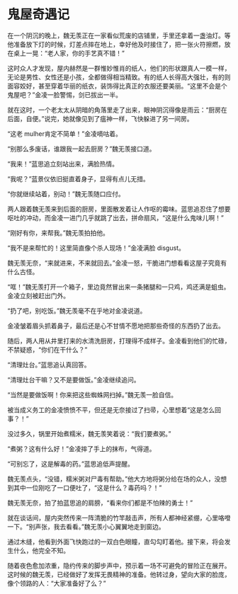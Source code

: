 # 鬼屋奇遇记

在一个阴沉的晚上，魏无羡正在一家看似荒废的店铺里，手里还拿着一盏油灯。等他准备放下灯的时候，灯差点摔在地上，幸好他及时接住了，把一张火符擦燃，放在桌上一晃：“老人家，你的手艺真不错！” 

这时众人才发现，屋内赫然是一群惟妙惟肖的纸人，他们的形状跟真人一模一样，无论是男性、女性还是小孩，全都做得相当精致。有的纸人长得高大强壮，有的则面容姣好，甚至穿着华丽的纸衣，装饰得比真正的衣服还要美丽。“这里不会是个鬼屋吧？”金凌一脸警惕，剑已拔出一半。

就在这时，一个老太太从阴暗的角落里走了出来，眼神阴沉得像是雨云：“厨房在后面，自便。”说完，她就像见到了瘟神一样，飞快躲进了另一间房。

“这老 mulher肯定不简单！”金凌嘀咕着。

“别那么多废话，谁跟我一起去厨房？”魏无羡接口道。

“我来！”蓝思追立刻站出来，满脸热情。

“我呢？”蓝景仪依旧挺直着身子，显得有点儿无措。

“你就继续站着，别动！”魏无羡随口应付。

两人跟着魏无羡来到后面的厨房，里面散发着让人作呕的霉味。蓝思追忍住了想要呕吐的冲动，而金凌一进门几乎就跳了出去，拼命扇风，“这是什么鬼味儿啊！”

“刚好有你，来帮我。”魏无羡拍拍他。

“我不是来帮忙的！这里简直像个杀人现场！”金凌满脸 disgust。

魏无羡无奈，“来就进来，不来就回去。”金凌一怒，干脆进门想看看这屋子究竟有什么古怪。

“哐！”魏无羡打开一个箱子，里边竟然冒出来一条猪腿和一只鸡，鸡还满是蛆虫。金凌立刻被赶出门外。

“扔了吧，别吃饭。”魏无羡毫不在乎地对金凌说道。

金凌皱着眉头抓着鼻子，最后还是心不甘情不愿地把那些奇怪的东西扔了出去。

随后，两人用从井里打来的水清洗厨房，打理得不成样子。金凌看到他们的忙碌，不禁疑惑，“你们在干什么？”

“清理灶台。”蓝思追认真回答。

“清理灶台干嘛？又不是要做饭。”金凌继续追问。

“当然是要做饭啊！你来把这些蜘蛛网扫掉。”魏无羡一脸自信。

被当成义务工的金凌愤愤不平，但还是无奈接过了扫帚，心里想着“这是怎么回事？！”

没过多久，锅里开始煮糯米，魏无羡笑着说：“我们要煮粥。”

“煮粥？这有什么好！”金凌摔了手上的抹布，气得道。

“可别忘了，这是解毒的药。”蓝思追低声提醒。

魏无羡点头，“没错，糯米粥对尸毒有帮助。”他大方地将粥分给在场的众人，没想到其中一位刚吃了一口便吐了，“这是什么？毒药吗？！”

魏无羡无奈，拍了拍蓝思追的肩膀，“看来你们都是不怕辣的勇士！”

就在谈话间，屋内突然传来一阵清脆的竹竿敲击声，所有人都神经紧绷，心里咯噔一下。“别声张，我去看看。”魏无羡小心翼翼地走到窗边。

通过木缝，他看到外面飞快跑过的一双白色眼瞳，直勾勾盯着他。接下来，将会发生什么，他完全不知。

随着夜色愈加浓重，隐约传来的脚步声中，预示着一场不可避免的冒险正在展开。这时候的魏无羡，已经做好了发挥无畏精神的准备。他转过身，望向大家的脸庞，像个领路的人：“大家准备好了么？”